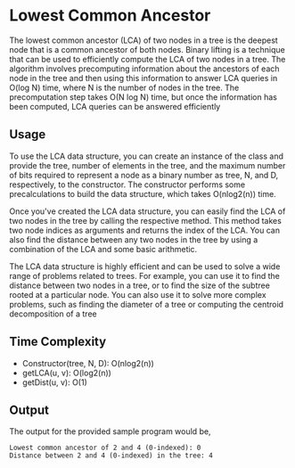 # Lowest Common Ancestor

The lowest common ancestor (LCA) of two nodes in a tree is the deepest node that is a common ancestor of both nodes. Binary lifting is a technique that can be used to efficiently compute the LCA of two nodes in a tree. The algorithm involves precomputing information about the ancestors of each node in the tree and then using this information to answer LCA queries in O(log N) time, where N is the number of nodes in the tree. The precomputation step takes O(N log N) time, but once the information has been computed, LCA queries can be answered efficiently

## Usage

To use the LCA data structure, you can create an instance of the class and provide the tree, number of elements in the tree, and the maximum number of bits required to represent a node as a binary number as tree, N, and D, respectively, to the constructor. The constructor performs some precalculations to build the data structure, which takes O(nlog2(n)) time.

Once you've created the LCA data structure, you can easily find the LCA of two nodes in the tree by calling the respective method. This method takes two node indices as arguments and returns the index of the LCA. You can also find the distance between any two nodes in the tree by using a combination of the LCA and some basic arithmetic.

The LCA data structure is highly efficient and can be used to solve a wide range of problems related to trees. For example, you can use it to find the distance between two nodes in a tree, or to find the size of the subtree rooted at a particular node. You can also use it to solve more complex problems, such as finding the diameter of a tree or computing the centroid decomposition of a tree

## Time Complexity

- Constructor(tree, N, D): O(nlog2(n))
- getLCA(u, v): O(log2(n))
- getDist(u, v): O(1)

## Output

The output for the provided sample program would be,

    Lowest common ancestor of 2 and 4 (0-indexed): 0
    Distance between 2 and 4 (0-indexed) in the tree: 4